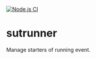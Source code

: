 [![Node.js CI](https://github.com/lefty01/sutrunner/actions/workflows/node.js.yml/badge.svg)](https://github.com/lefty01/sutrunner/actions/workflows/node.js.yml)

# sutrunner
Manage starters of running event.



